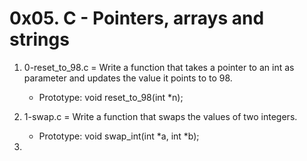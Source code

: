 # 0x05. C - Pointers, arrays and strings

1. 0-reset_to_98.c = Write a function that takes a pointer to an int as parameter and updates the value it points to to 98.

	* Prototype: void reset_to_98(int *n);
2. 1-swap.c = Write a function that swaps the values of two integers.

	* Prototype: void swap_int(int *a, int *b); 
3. 
